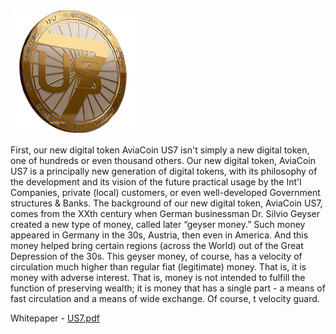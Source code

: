 ![Logo](https://github.com/AviaCoinUS7/AviaCoin/blob/main/Logo.png)

First, our new digital token AviaCoin US7 isn't simply a new digital token, one of hundreds or even thousand others.
Our new digital token, AviaCoin US7 is a principally new generation of digital tokens, with its philosophy of the development and 
its vision of the future practical usage by the Int'l Companies, private (local) customers, or even well-developed Government structures & 
Banks. 
The background of our new digital token, AviaCoin US7, comes from the XXth century when German businessman Dr. Silvio 
Geyser created a new type of money, called later “geyser money.” Such money appeared in Germany in the 30s, Austria, then even in 
America. And this money helped bring certain regions (across the World) out of the Great Depression of the 30s. 
This geyser money, of course, has a velocity of circulation much higher than regular fiat (legitimate) money. That is, it is money 
with adverse interest. That is, money is not intended to fulfill the function of preserving wealth; it is money that has a single part - a means 
of fast circulation and a means of wide exchange. Of course, t velocity guard. 

Whitepaper - [US7.pdf]([https://github.com/AviaCoinUS7/AviaCoin/blob/main/US7.pdf](https://github.com/AviaCoinUS7/AviaCoin/blob/main/US7-Whitepaper.pdf))
